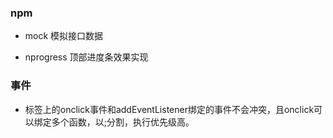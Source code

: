 

### npm

- mock 模拟接口数据

- nprogress   顶部进度条效果实现



### 事件

- 标签上的onclick事件和addEventListener绑定的事件不会冲突，且onclick可以绑定多个函数，以;分割，执行优先级高。







